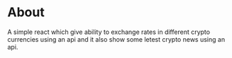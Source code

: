 # About
A simple react which give ability to exchange rates in different crypto currencies using an api and it also show some letest crypto news using an api.
